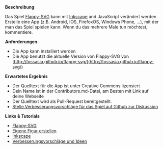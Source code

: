 **Beschreibung**

Das Spiel [Flappy-SVG](https://github.com/fossasia/flappy-svg#flappy-svg) kann mit [Inkscape](http://inkscape.org/) and JavaScript verändert werden. 
Erstelle eine App (z.B. Android, IOS, FirefoxOS, Windows Phone, ...), mit der man das Spiel spielen kann. Wenn du das mehrere Male tun möchtest, kommentiere.

**Anforderungen**

- Die App kann installiert werden
- Die App benutzt die aktuelle Version von Flappy-SVG von [http://fossasia.github.io/flappy-svg/](http://fossasia.github.io/flappy-svg/)

**Erwartetes Ergebnis**

- Der Quelltext für die App ist unter Creative Commons lizensiert
- Dein Name ist in der Contributors.md-Datei, am Besten mit Link auf deine Webseite
- Der Quelltext wird als Pull-Request bereitgestellt.
- [Stelle Verbesserungsvorschläge für das Spiel auf Github zur Diskussion](https://github.com/fossasia/flappy-svg/issues)

**Links & Tutorials**


- [Flappy-SVG](https://github.com/fossasia/flappy-svg#flappy-svg)
- [Eigene Figur erstellen](https://www.youtube.com/watch?v=dPHrmw4r16o)
- [Inkscape](http://inkscape.org/)
- [Verbesserungsvorschläge und Ideen](https://github.com/fossasia/flappy-svg/issues)
